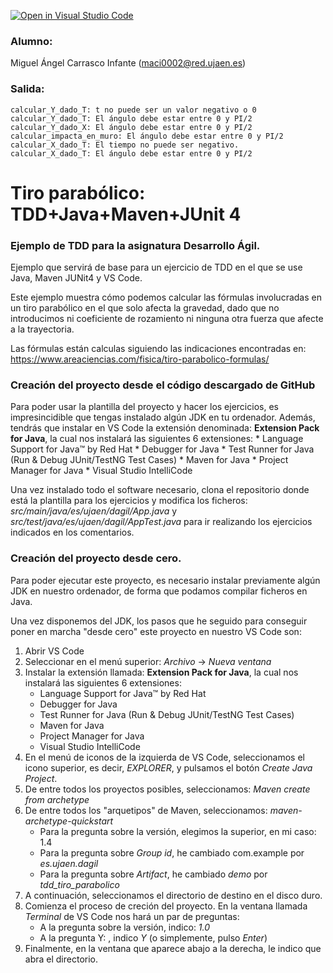 [![Open in Visual Studio Code](https://classroom.github.com/assets/open-in-vscode-c66648af7eb3fe8bc4f294546bfd86ef473780cde1dea487d3c4ff354943c9ae.svg)](https://classroom.github.com/online_ide?assignment_repo_id=10292072&assignment_repo_type=AssignmentRepo)
### Alumno:
Miguel Ángel Carrasco Infante (maci0002@red.ujaen.es)
### Salida:
```
calcular_Y_dado_T: t no puede ser un valor negativo o 0
calcular_Y_dado_T: El ángulo debe estar entre 0 y PI/2
calcular_Y_dado_X: El ángulo debe estar entre 0 y PI/2
calcular_impacta_en_muro: El ángulo debe estar entre 0 y PI/2
calcular_X_dado_T: El tiempo no puede ser negativo.
calcular_X_dado_T: El ángulo debe estar entre 0 y PI/2
```
# Tiro parabólico: TDD+Java+Maven+JUnit 4
### Ejemplo de TDD para la asignatura Desarrollo Ágil.
Ejemplo que servirá de base para un ejercicio de TDD en el que se use Java, Maven JUNit4 y VS Code.

Este ejemplo muestra cómo podemos calcular las fórmulas involucradas en un tiro parabólico en el que solo afecta la gravedad, dado que no introducimos ni coeficiente de rozamiento ni ninguna otra fuerza que afecte a la trayectoria.

Las fórmulas están calculas siguiendo las indicaciones encontradas en: https://www.areaciencias.com/fisica/tiro-parabolico-formulas/ 

### Creación del proyecto desde el código descargado de GitHub
Para poder usar la plantilla del proyecto y hacer los ejercicios, es impresincidible que tengas instalado algún JDK en tu ordenador. Además, tendrás que instalar en VS Code la extensión denominada: **Extension Pack for Java**, la cual nos instalará las siguientes 6 extensiones:
    * Language Support for Java™ by Red Hat
    * Debugger for Java
    * Test Runner for Java (Run & Debug JUnit/TestNG Test Cases)
    * Maven for Java
    * Project Manager for Java
    * Visual Studio IntelliCode

Una vez instalado todo el software necesario, clona el repositorio donde está la plantilla para los ejercicios y modifica los ficheros: *src/main/java/es/ujaen/dagil/App.java* y *src/test/java/es/ujaen/dagil/AppTest.java* para ir realizando los ejercicios indicados en los comentarios.

### Creación del proyecto desde cero.
Para poder ejecutar este proyecto, es necesario instalar previamente algún JDK en nuestro ordenador, de forma que podamos compilar ficheros en Java.

Una vez disponemos del JDK, los pasos que he seguido para conseguir poner en marcha "desde cero" este proyecto en nuestro VS Code son:

1. Abrir VS Code
2. Seleccionar en el menú superior:  *Archivo* -> *Nueva ventana*
3. Instalar la extensión llamada: **Extension Pack for Java**, la cual nos instalará las siguientes 6 extensiones:
    * Language Support for Java™ by Red Hat
    * Debugger for Java
    * Test Runner for Java (Run & Debug JUnit/TestNG Test Cases)
    * Maven for Java
    * Project Manager for Java
    * Visual Studio IntelliCode
4. En el menú de iconos de la izquierda de VS Code, seleccionamos el icono superior, es decir, *EXPLORER*, y pulsamos el botón *Create Java Project*.
5. De entre todos los proyectos posibles, seleccionamos: *Maven create from archetype*
6. De entre todos los "arquetipos" de Maven, seleccionamos: *maven-archetype-quickstart*
    * Para la pregunta sobre la versión, elegimos la superior, en mi caso: 1.4
    * Para la pregunta sobre *Group id*, he cambiado com.example por *es.ujaen.dagil*
    * Para la pregunta sobre *Artifact*, he cambiado *demo* por *tdd_tiro_parabolico*
7. A continuación, seleccionamos el directorio de destino en el disco duro.
8. Comienza el proceso de creción del proyecto. En la ventana llamada *Terminal* de VS Code nos hará un par de preguntas:
    * A la pregunta sobre la versión, indico: *1.0*
    * A la pregunta Y: , indico *Y*  (o simplemente, pulso *Enter*)
9. Finalmente, en la ventana que aparece abajo a la derecha, le indico que abra el directorio.


###
